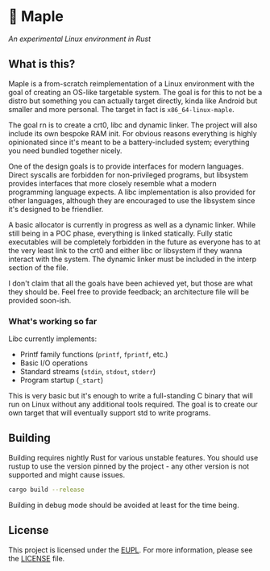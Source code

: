# 🍁 Maple

_An experimental Linux environment in Rust_

## What is this?

Maple is a from-scratch reimplementation of a Linux environment with the goal of creating an OS-like targetable system. The goal is for this to not be a distro but something you can actually target directly, kinda like Android but smaller and more personal. The target in fact is `x86_64-linux-maple`.

The goal rn is to create a crt0, libc and dynamic linker. The project will also include its own bespoke RAM init. For obvious reasons everything is highly opinionated since it's meant to be a battery-included system; everything you need bundled together nicely.

One of the design goals is to provide interfaces for modern languages. Direct syscalls are forbidden for non-privileged programs, but libsystem provides interfaces that more closely resemble what a modern programming language expects. A libc implementation is also provided for other languages, although they are encouraged to use the libsystem since it's designed to be friendlier.

A basic allocator is currently in progress as well as a dynamic linker. While still being in a POC phase, everything is linked statically. Fully static executables will be completely forbidden in the future as everyone has to at the very least link to the crt0 and either libc or libsystem if they wanna interact with the system. The dynamic linker must be included in the interp section of the file.

I don't claim that all the goals have been achieved yet, but those are what they should be. Feel free to provide feedback; an architecture file will be provided soon-ish.

### What's working so far

Libc currently implements:

- Printf family functions (`printf`, `fprintf`, etc.)
- Basic I/O operations
- Standard streams (`stdin`, `stdout`, `stderr`)
- Program startup (`_start`)

This is very basic but it's enough to write a full-standing C binary that will run on Linux without any additional tools required. The goal is to create our own target that will eventually support std to write programs.

## Building

Building requires nightly Rust for various unstable features. You should use rustup to use the version pinned by the project - any other version is not supported and might cause issues.

```bash
cargo build --release
```

Building in debug mode should be avoided at least for the time being.

## License

This project is licensed under the [EUPL](https://eupl.eu/). For more
information, please see the [LICENSE](LICENSE) file.
